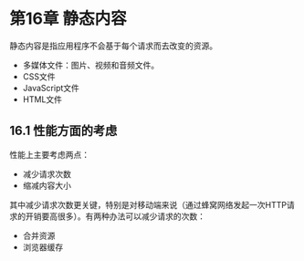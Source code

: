 # 第16章 静态内容

静态内容是指应用程序不会基于每个请求而去改变的资源。

* 多媒体文件：图片、视频和音频文件。
* CSS文件
* JavaScript文件
* HTML文件



## 16.1 性能方面的考虑

性能上主要考虑两点：

* 减少请求次数
* 缩减内容大小

其中减少请求次数更关键，特别是对移动端来说（通过蜂窝网络发起一次HTTP请求的开销要高很多）。有两种办法可以减少请求的次数：

* 合并资源
* 浏览器缓存

